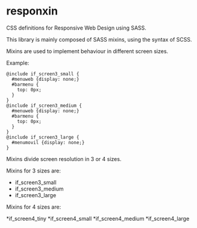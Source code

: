 # responxin
CSS definitions for Responsive Web Design using SASS.

This library is mainly composed of SASS mixins, using the syntax of SCSS.

Mixins are used to implement behaviour in different screen sizes.

Example:

```
@include if_screen3_small {
  #menuweb {display: none;}
  #barmenu {
    top: 0px;
  }
}
@include if_screen3_medium {
  #menuweb {display: none;}
  #barmenu {
    top: 0px;
  }
}
@include if_screen3_large {
  #menumovil {display: none;}
}
```

Mixins divide screen resolution in 3 or 4 sizes.

Mixins for 3 sizes are:

* if_screen3_small
* if_screen3_medium
* if_screen3_large

Mixins for 4 sizes are:

*if_screen4_tiny
*if_screen4_small
*if_screen4_medium
*if_screen4_large



